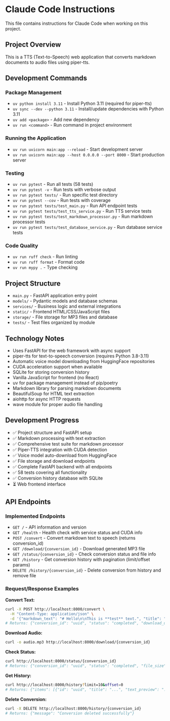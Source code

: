 # Claude Code Instructions

This file contains instructions for Claude Code when working on this project.

## Project Overview

This is a TTS (Text-to-Speech) web application that converts markdown documents to audio files using piper-tts.

## Development Commands

### Package Management
- `uv python install 3.11` - Install Python 3.11 (required for piper-tts)
- `uv sync --dev --python 3.11` - Install/update dependencies with Python 3.11
- `uv add <package>` - Add new dependency
- `uv run <command>` - Run command in project environment

### Running the Application
- `uv run uvicorn main:app --reload` - Start development server
- `uv run uvicorn main:app --host 0.0.0.0 --port 8000` - Start production server

### Testing
- `uv run pytest` - Run all tests (58 tests)
- `uv run pytest -v` - Run tests with verbose output
- `uv run pytest tests/` - Run specific test directory
- `uv run pytest --cov` - Run tests with coverage
- `uv run pytest tests/test_main.py` - Run API endpoint tests
- `uv run pytest tests/test_tts_service.py` - Run TTS service tests
- `uv run pytest tests/test_markdown_processor.py` - Run markdown processor tests
- `uv run pytest tests/test_database_service.py` - Run database service tests

### Code Quality
- `uv run ruff check` - Run linting
- `uv run ruff format` - Format code
- `uv run mypy .` - Type checking

## Project Structure

- `main.py` - FastAPI application entry point
- `models/` - Pydantic models and database schemas
- `services/` - Business logic and external integrations
- `static/` - Frontend HTML/CSS/JavaScript files
- `storage/` - File storage for MP3 files and database
- `tests/` - Test files organized by module

## Technology Notes

- Uses FastAPI for the web framework with async support
- piper-tts for text-to-speech conversion (requires Python 3.8-3.11)
- Automatic voice model downloading from HuggingFace repositories
- CUDA acceleration support when available
- SQLite for storing conversion history
- Vanilla JavaScript for frontend (no React)
- uv for package management instead of pip/poetry
- Markdown library for parsing markdown documents
- BeautifulSoup for HTML text extraction
- aiohttp for async HTTP requests
- wave module for proper audio file handling

## Development Progress

- ✅ Project structure and FastAPI setup
- ✅ Markdown processing with text extraction
- ✅ Comprehensive test suite for markdown processor
- ✅ Piper-TTS integration with CUDA detection
- ✅ Voice model auto-download from HuggingFace
- ✅ File storage and download endpoints
- ✅ Complete FastAPI backend with all endpoints
- ✅ 58 tests covering all functionality
- ✅ Conversion history database with SQLite
- ⏳ Web frontend interface

## API Endpoints

### Implemented Endpoints
- `GET /` - API information and version
- `GET /health` - Health check with service status and CUDA info
- `POST /convert` - Convert markdown text to speech (returns conversion_id)
- `GET /download/{conversion_id}` - Download generated MP3 file
- `GET /status/{conversion_id}` - Check conversion status and file info
- `GET /history` - Get conversion history with pagination (limit/offset params)
- `DELETE /history/{conversion_id}` - Delete conversion from history and remove file

### Request/Response Examples

**Convert Text:**
```bash
curl -X POST http://localhost:8000/convert \
  -H "Content-Type: application/json" \
  -d '{"markdown_text": "# Hello\n\nThis is **test** text.", "title": "My Audio"}'
# Returns: {"conversion_id": "uuid", "status": "completed", "download_url": "/download/uuid"}
```

**Download Audio:**
```bash
curl -o audio.mp3 http://localhost:8000/download/{conversion_id}
```

**Check Status:**
```bash
curl http://localhost:8000/status/{conversion_id}
# Returns: {"conversion_id": "uuid", "status": "completed", "file_size": 12345, "download_url": "/download/uuid"}
```

**Get History:**
```bash
curl http://localhost:8000/history?limit=10&offset=0
# Returns: {"items": [{"id": "uuid", "title": "...", "text_preview": "...", "created_at": "...", "status": "completed", "file_size": 12345, "download_url": "/download/uuid"}]}
```

**Delete Conversion:**
```bash
curl -X DELETE http://localhost:8000/history/{conversion_id}
# Returns: {"message": "Conversion deleted successfully"}
```